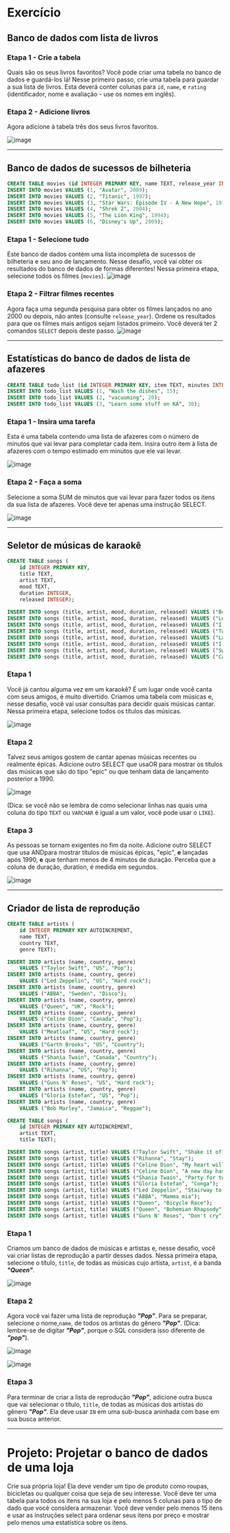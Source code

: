 # Exercício
## Banco de dados com lista de livros
### Etapa 1 - Crie a tabela
Quais são os seus livros favoritos? Você pode criar uma tabela no banco de dados e guardá-los lá! Nesse primeiro passo, crie uma tabela para guardar a sua lista de livros. Esta deverá conter colunas para `id`, `name`, e `rating` (identificador, nome e avaliação - use os nomes em inglês).

### Etapa 2 - Adicione livros
Agora adicione à tabela três dos seus livros favoritos.

![image](https://user-images.githubusercontent.com/93677384/149572027-008fe8f7-16a7-40de-b846-c7d039583d57.png)

---

## Banco de dados de sucessos de bilheteria

```sql
CREATE TABLE movies (id INTEGER PRIMARY KEY, name TEXT, release_year INTEGER);
INSERT INTO movies VALUES (1, "Avatar", 2009);
INSERT INTO movies VALUES (2, "Titanic", 1997);
INSERT INTO movies VALUES (3, "Star Wars: Episode IV - A New Hope", 1977);
INSERT INTO movies VALUES (4, "Shrek 2", 2004);
INSERT INTO movies VALUES (5, "The Lion King", 1994);
INSERT INTO movies VALUES (6, "Disney's Up", 2009);
```

### Etapa 1 - Selecione tudo
Este banco de dados contém uma lista incompleta de sucessos de bilheteria e seu ano de lançamento. Nesse desafio, você vai obter os resultados do banco de dados de formas diferentes! Nessa primeira etapa, selecione todos os filmes (`movies`).
![image](https://user-images.githubusercontent.com/93677384/149577363-36b63cd2-5593-4763-a5a5-ed691f797ddf.png)


### Etapa 2 - Filtrar filmes recentes
Agora faça uma segunda pesquisa para obter os filmes lançados no ano 2000 ou depois, não antes (consulte `release_year`). Ordene os resultados para que os filmes mais antigos sejam listados primeiro. Você deverá ter 2 comandos `SELECT` depois deste passo.
![image](https://user-images.githubusercontent.com/93677384/149580974-bd38b512-3571-4516-ab2d-bc7d74abedf5.png)

---

## Estatísticas do banco de dados de lista de afazeres

```sql
CREATE TABLE todo_list (id INTEGER PRIMARY KEY, item TEXT, minutes INTEGER);
INSERT INTO todo_list VALUES (1, "Wash the dishes", 15);
INSERT INTO todo_list VALUES (2, "vacuuming", 20);
INSERT INTO todo_list VALUES (3, "Learn some stuff on KA", 30);
```

### Etapa 1 - Insira uma tarefa
Esta é uma tabela contendo uma lista de afazeres com o número de minutos que vai levar para completar cada item. Insira outro item à lista de afazeres com o tempo estimado em minutos que ele vai levar.

![image](https://user-images.githubusercontent.com/93677384/149582145-b76285e4-9c84-4f1e-8814-a5b7a10f0c84.png)


### Etapa 2 - Faça a soma
Selecione a soma SUM de minutos que vai levar para fazer todos os itens da sua lista de afazeres. Você deve ter apenas uma instrução SELECT.

![image](https://user-images.githubusercontent.com/93677384/149583070-b7599e25-0623-4bd3-9492-53e1942c84e8.png)


---

## Seletor de músicas de karaokê

```sql
CREATE TABLE songs (
    id INTEGER PRIMARY KEY,
    title TEXT,
    artist TEXT,
    mood TEXT,
    duration INTEGER,
    released INTEGER);
    
INSERT INTO songs (title, artist, mood, duration, released) VALUES ("Bohemian Rhapsody", "Queen", "epic", 60, 1975);
INSERT INTO songs (title, artist, mood, duration, released) VALUES ("Let it go", "Idina Menzel", "epic", 227, 2013);
INSERT INTO songs (title, artist, mood, duration, released) VALUES ("I will survive", "Gloria Gaynor", "epic", 198, 1978);
INSERT INTO songs (title, artist, mood, duration, released) VALUES ("Twist and Shout", "The Beatles", "happy", 152, 1963);
INSERT INTO songs (title, artist, mood, duration, released) VALUES ("La Bamba", "Ritchie Valens", "happy", 166, 1958);
INSERT INTO songs (title, artist, mood, duration, released) VALUES ("I will always love you", "Whitney Houston", "epic", 273, 1992);
INSERT INTO songs (title, artist, mood, duration, released) VALUES ("Sweet Caroline", "Neil Diamond", "happy", 201, 1969);
INSERT INTO songs (title, artist, mood, duration, released) VALUES ("Call me maybe", "Carly Rae Jepsen", "happy", 193, 2011);
```

### Etapa 1
Você já cantou alguma vez em um karaokê? É um lugar onde você canta com seus amigos, é muito divertido. Criamos uma tabela com músicas e, nesse desafio, você vai usar consultas para decidir quais músicas cantar. Nessa primeira etapa, selecione todos os títulos das músicas.

![image](https://user-images.githubusercontent.com/93677384/149624044-7a3a88ea-a857-43ff-857e-25b0ca2b1661.png)


### Etapa 2
Talvez seus amigos gostem de cantar apenas músicas recentes ou realmente épicas. Adicione outro SELECT que usaOR para mostrar os títulos das músicas que são do tipo "epic" ou que tenham data de lançamento posterior a 1990.

![image](https://user-images.githubusercontent.com/93677384/149624242-e551b4c6-c906-4b3c-b048-cf80c697f011.png)


(Dica: se você não se lembra de como selecionar linhas nas quais uma coluna do tipo `TEXT` ou `VARCHAR` é igual a um valor, você pode usar o `LIKE`).

### Etapa 3
As pessoas se tornam exigentes no fim da noite. Adicione outro SELECT que usa ANDpara mostrar títulos de músicas épicas, "epic", **e** lançadas após 1990, __e__ que tenham menos de 4 minutos de duração.
Perceba que a coluna de duração, duration, é medida em segundos.

![image](https://user-images.githubusercontent.com/93677384/149624324-a713d20a-12b8-492a-ae2f-3fe287733587.png)


---

## Criador de lista de reprodução

```sql
CREATE TABLE artists (
    id INTEGER PRIMARY KEY AUTOINCREMENT,
    name TEXT,
    country TEXT,
    genre TEXT);

INSERT INTO artists (name, country, genre)
    VALUES ("Taylor Swift", "US", "Pop");
INSERT INTO artists (name, country, genre)
    VALUES ("Led Zeppelin", "US", "Hard rock");
INSERT INTO artists (name, country, genre)
    VALUES ("ABBA", "Sweden", "Disco");
INSERT INTO artists (name, country, genre)
    VALUES ("Queen", "UK", "Rock");
INSERT INTO artists (name, country, genre)
    VALUES ("Celine Dion", "Canada", "Pop");
INSERT INTO artists (name, country, genre)
    VALUES ("Meatloaf", "US", "Hard rock");
INSERT INTO artists (name, country, genre)
    VALUES ("Garth Brooks", "US", "Country");
INSERT INTO artists (name, country, genre)
    VALUES ("Shania Twain", "Canada", "Country");
INSERT INTO artists (name, country, genre)
    VALUES ("Rihanna", "US", "Pop");
INSERT INTO artists (name, country, genre)
    VALUES ("Guns N' Roses", "US", "Hard rock");
INSERT INTO artists (name, country, genre)
    VALUES ("Gloria Estefan", "US", "Pop");
INSERT INTO artists (name, country, genre)
    VALUES ("Bob Marley", "Jamaica", "Reggae");

CREATE TABLE songs (
    id INTEGER PRIMARY KEY AUTOINCREMENT,
    artist TEXT,
    title TEXT);

INSERT INTO songs (artist, title) VALUES ("Taylor Swift", "Shake it off");
INSERT INTO songs (artist, title) VALUES ("Rihanna", "Stay");
INSERT INTO songs (artist, title) VALUES ("Celine Dion", "My heart will go on");
INSERT INTO songs (artist, title) VALUES ("Celine Dion", "A new day has come");
INSERT INTO songs (artist, title) VALUES ("Shania Twain", "Party for two");
INSERT INTO songs (artist, title) VALUES ("Gloria Estefan", "Conga");
INSERT INTO songs (artist, title) VALUES ("Led Zeppelin", "Stairway to heaven");
INSERT INTO songs (artist, title) VALUES ("ABBA", "Mamma mia");
INSERT INTO songs (artist, title) VALUES ("Queen", "Bicycle Race");
INSERT INTO songs (artist, title) VALUES ("Queen", "Bohemian Rhapsody");
INSERT INTO songs (artist, title) VALUES ("Guns N' Roses", "Don't cry");
```

### Etapa 1
Criamos um banco de dados de músicas e artistas e, nesse desafio, você vai criar listas de reprodução a partir desses dados. Nessa primeira etapa, selecione o título, `title`, de todas as músicas cujo artista, `artist`, é a banda ___"Queen"___.

![image](https://user-images.githubusercontent.com/93677384/149625221-9011bf46-c877-4043-803c-e2b51e75a0c6.png)


### Etapa 2
Agora você vai fazer uma lista de reprodução ***"Pop"***. Para se preparar, selecione o nome,`name`, de todos os artistas do gênero ***"Pop"***.
(Dica: lembre-se de digitar ***"Pop"***, porque o SQL considera isso diferente de ***"pop"***).

![image](https://user-images.githubusercontent.com/93677384/149627044-78309730-12c6-4fa4-8d09-0b7b3b77b17f.png)

![image](https://user-images.githubusercontent.com/93677384/149627167-e9b0f8b7-7c3e-4bab-92cc-63e9b3fb40f7.png)



### Etapa 3
Para terminar de criar a lista de reprodução ***"Pop"***, adicione outra busca que vai selecionar o título, `title`, de todas as músicas dos artistas do gênero ***"Pop"***. Ela deve usar `IN` em uma sub-busca aninhada com base em sua busca anterior.

---

# Projeto: Projetar o banco de dados de uma loja

Crie sua própria loja! Ela deve vender um tipo de produto como roupas, bicicletas ou qualquer coisa que seja de seu interesse. Você deve ter uma tabela para todos os itens na sua loja e pelo menos 5 colunas para o tipo de dado que você considera armazenar. Você deve vender pelo menos 15 itens e usar as instruções select para ordenar seus itens por preço e mostrar pelo menos uma estatística sobre os itens.
